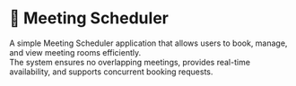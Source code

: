 # 📅 Meeting Scheduler

A simple Meeting Scheduler application that allows users to book, manage, and view meeting rooms efficiently.  
The system ensures no overlapping meetings, provides real-time availability, and supports concurrent booking requests.
